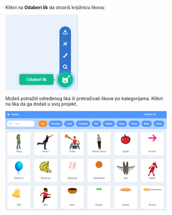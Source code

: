 Klikni na **Odaberi lik** da otvoriš knjižnicu likova:

![Istaknuta ikona „Odaberi lik”.](images/sprite-library.png)

Možeš potražiti određenog lika ili pretraživati likove po kategorijama. Klikni na lika da ga dodaš u svoj projekt.

![Knjižnica likova.](images/sprite-choose.png)